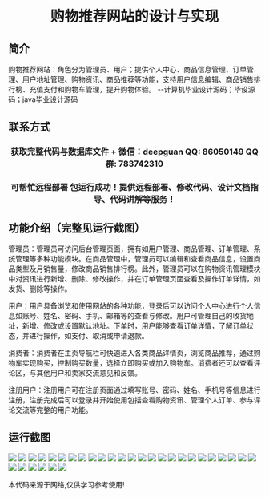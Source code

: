 <p><h1 align="center">购物推荐网站的设计与实现</h1></p>

## 简介
购物推荐网站：角色分为管理员、用户；提供个人中心、商品信息管理、订单管理、用户地址管理、购物资讯、商品推荐等功能，支持用户信息编辑、商品销售排行榜、充值支付和购物车管理，提升购物体验。    --计算机毕业设计源码；毕设源码；java毕业设计源码


## 联系方式
<p><h3 align="center">获取完整代码与数据库文件 + 微信：deepguan QQ: 86050149 QQ群: 783742310</h3></p>
<p><h3 align="center">可帮忙远程部署 包运行成功！提供远程部署、修改代码、设计文档指导、代码讲解等服务！</h3></p>

## 功能介绍（完整见运行截图）
管理员：管理员可访问后台管理页面，拥有如用户管理、商品管理、订单管理、系统管理等多种功能模块。在商品管理中，管理员可以编辑和查看商品信息，设置商品类型及月销售量，修改商品销售排行榜。此外，管理员可以在购物资讯管理模块中对资讯进行新增、删除、修改操作，并在订单管理页面查看及操作订单详情，如发货、删除等操作。

用户：用户具备浏览和使用网站的各种功能，登录后可以访问个人中心进行个人信息如账号、姓名、密码、手机、邮箱等的查看与修改。用户可管理自己的收货地址，新增、修改或设置默认地址。下单时，用户能够查看订单详情，了解订单状态，并进行操作，如支付、取消或申请退款。

消费者：消费者在主页导航栏可快速进入各类商品详情页，浏览商品推荐，通过购物车实现购买，控制购买数量，选择立即购买或加入购物车。消费者还可以查看评论区，与其他用户和卖家交流意见和反馈。

注册用户：注册用户可在注册页面通过填写账号、密码、姓名、手机号等信息进行注册，注册完成后可以登录并开始使用包括查看购物资讯、管理个人订单、参与评论交流等完整的用户功能。


## 运行截图
![](img/001.jpg)
![](img/002.jpg)
![](img/003.jpg)
![](img/004.jpg)
![](img/005.jpg)
![](img/006.jpg)
![](img/007.jpg)
![](img/008.jpg)
![](img/009.jpg)
![](img/010.jpg)
![](img/011.jpg)
![](img/012.jpg)
![](img/013.jpg)
![](img/014.jpg)
![](img/015.jpg)
![](img/016.jpg)
![](img/017.jpg)
![](img/018.jpg)
![](img/019.jpg)
![](img/020.jpg)
![](img/021.jpg)
![](img/022.jpg)
![](img/023.jpg)
![](img/024.jpg)
![](img/025.jpg)
![](img/026.jpg)
![](img/027.jpg)
![](img/028.jpg)
![](img/029.jpg)
![](img/030.jpg)
![](img/031.jpg)

<p>本代码来源于网络,仅供学习参考使用!</p>
